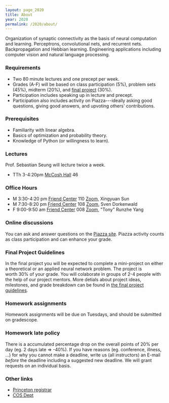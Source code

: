 ```yaml
---
layout: page_2020
title: About
year: 2020
permalink: /2020/about/
---
```


Organization of synaptic connectivity as the basis of neural
computation and learning. Perceptrons, convolutional nets, and
recurrent nets. Backpropagation and Hebbian learning. Engineering
applications including computer vision and natural language
processing.

### Requirements
  - Two 80 minute lectures and one precept per week.  
  - Grades (A-F) will be based on class participation (5%), problem sets (45%), midterm (20%), and [final project](https://www.notion.so/COS485-Final-Project-Guidelines-7bcd475f0c41449780d972d4277383ba) (30%).
  - Participation includes speaking up in lecture and precept.
  - Participation also includes activity on Piazza---ideally asking good questions, giving good answers, and upvoting others' contributions.

### Prerequisites
  - Familiarity with linear algebra.
  - Basics of optimization and probability theory.
  - Knowledge of Python (or willingness to learn).

### Lectures
Prof. Sebastian Seung will lecture twice a week.

- TTh 3-4:20pm [McCosh Hall][mccosh-hall] 46

### Office Hours
 
- M	3:30-4:20 pm [Friend Center][friend-center]	110 [Zoom](https://princeton.zoom.us/j/882927292), Xingyuan Sun
- M	7:30-8:20 pm [Friend Center][friend-center] 108 [Zoom](https://princeton.zoom.us/j/911464581), Sven Dorkenwald
- F 9:00-9:50 am [Friend Center][friend-center] 008 [Zoom](https://princeton.zoom.us/j/782205150), "Tony" Runzhe Yang


### Online discussions
You can ask and answer questions on the [Piazza site](https://piazza.com/princeton/spring2020/cos485/home).  Piazza activity counts as class participation and can enhance your grade.

### Final Project Guidelines
In the final project you will be expected to complete a mini-project on either a theoretical or an applied neural network problem. The project is worth 30% of your grade. You will colaborate in groups of 2-4 people with the help of our project mentors. More detials about project ideas, milestones, and grade breakdown can be found in [the final project guidelines](https://www.notion.so/COS485-Final-Project-Guidelines-7bcd475f0c41449780d972d4277383ba).

### Homework assignments
Homework assignments will be due on Tuesdays, and should be submitted on gradescope.

### Homework late policy

There is a accumulated percentage drop on the overall points of 20% per day (eg. 2 days late => -40%). If you have reasons (eg. conference, illness, ...) for why you cannot make a deadline, write us (all instructors) an E-mail *before* the deadline including a suggested new deadline. We will grant requests on an individual basis.

### Other links
- [Princeton registrar](https://registrar.princeton.edu/course-offerings?term=1204&subject=COS)
- [COS Dept](http://www.cs.princeton.edu/courses/archive/spring20/cos485/)

[mccosh-hall]: https://goo.gl/maps/VY1rCGpwGhYzeNMy9
[friend-center]: https://goo.gl/maps/FbGwEnmNAnC2
[pni]: https://www.google.com/maps/place/Princeton+Neuroscience+Institute/@40.3430949,-74.6547442,17z/data=!3m1!4b1!4m5!3m4!1s0x89c3e6c53815e167:0x52f009cb85093372!8m2!3d40.3430908!4d-74.6525555
[computer-science]: https://goo.gl/maps/23Nw4ktSwZQ2

